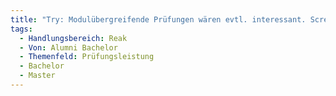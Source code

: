 ```yaml
---
title: "Try: Modulübergreifende Prüfungen wären evtl. interessant. Screendesign + Webentwicklung zum Beispiel."
tags:
  - Handlungsbereich: Reak
  - Von: Alumni Bachelor
  - Themenfeld: Prüfungsleistung
  - Bachelor
  - Master
---
```

